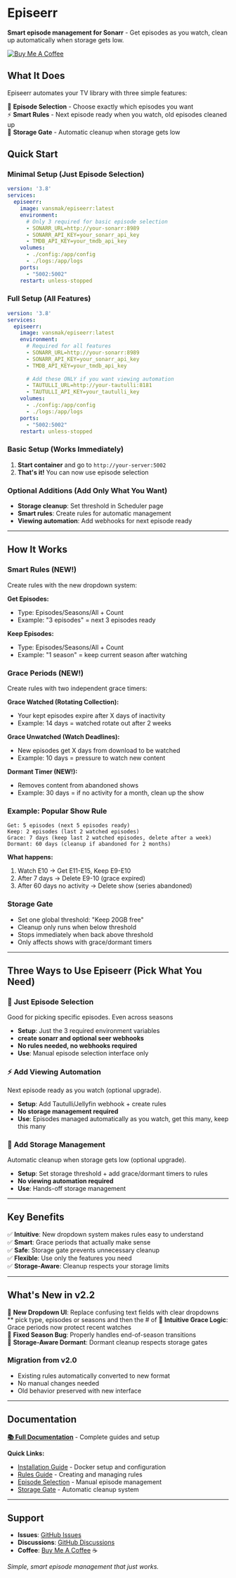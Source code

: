 # Episeerr

**Smart episode management for Sonarr** - Get episodes as you watch, clean up automatically when storage gets low.

[![Buy Me A Coffee](https://www.buymeacoffee.com/assets/img/custom_images/orange_img.png)](https://buymeacoffee.com/vansmak)

## What It Does

Episeerr automates your TV library with three simple features:

🎯 **Episode Selection** - Choose exactly which episodes you want  
⚡ **Smart Rules** - Next episode ready when you watch, old episodes cleaned up  
💾 **Storage Gate** - Automatic cleanup when storage gets low

## Quick Start

### Minimal Setup (Just Episode Selection)
```yaml
version: '3.8'
services:
  episeerr:
    image: vansmak/episeerr:latest
    environment:
      # Only 3 required for basic episode selection
      - SONARR_URL=http://your-sonarr:8989
      - SONARR_API_KEY=your_sonarr_api_key
      - TMDB_API_KEY=your_tmdb_api_key
    volumes:
      - ./config:/app/config
      - ./logs:/app/logs
    ports:
      - "5002:5002"
    restart: unless-stopped
```

### Full Setup (All Features)
```yaml
version: '3.8'
services:
  episeerr:
    image: vansmak/episeerr:latest
    environment:
      # Required for all features
      - SONARR_URL=http://your-sonarr:8989
      - SONARR_API_KEY=your_sonarr_api_key
      - TMDB_API_KEY=your_tmdb_api_key
      
      # Add these ONLY if you want viewing automation
      - TAUTULLI_URL=http://your-tautulli:8181
      - TAUTULLI_API_KEY=your_tautulli_key
    volumes:
      - ./config:/app/config
      - ./logs:/app/logs
    ports:
      - "5002:5002"
    restart: unless-stopped
```

### Basic Setup (Works Immediately)
1. **Start container** and go to `http://your-server:5002`
2. **That's it!** You can now use episode selection

### Optional Additions (Add Only What You Want)
- **Storage cleanup**: Set threshold in Scheduler page
- **Smart rules**: Create rules for automatic management
- **Viewing automation**: Add webhooks for next episode ready

---

## How It Works

### Smart Rules (NEW!)
Create rules with the new dropdown system:

**Get Episodes:**
- Type: Episodes/Seasons/All + Count
- Example: "3 episodes" = next 3 episodes ready

**Keep Episodes:**  
- Type: Episodes/Seasons/All + Count
- Example: "1 season" = keep current season after watching

### Grace Periods (NEW!)
Create rules with two independent grace timers:

**Grace Watched (Rotating Collection):**  
- Your kept episodes expire after X days of inactivity
- Example: 14 days = watched rotate out after 2 weeks

**Grace Unwatched (Watch Deadlines):**
- New episodes get X days from download to be watched
- Example: 10 days = pressure to watch new content


**Dormant Timer (NEW!):**
- Removes content from abandoned shows 
- Example: 30 days = if no activity for a month, clean up the show

### Example: Popular Show Rule
```
Get: 5 episodes (next 5 episodes ready)
Keep: 2 episodes (last 2 watched episodes)
Grace: 7 days (keep last 2 watched episodes, delete after a week)
Dormant: 60 days (cleanup if abandoned for 2 months)
```

**What happens:**
1. Watch E10 → Get E11-E15, Keep E9-E10
2. After 7 days → Delete E9-10 (grace expired)
3. After 60 days no activity → Delete show (series abandoned)

### Storage Gate
- Set one global threshold: "Keep 20GB free"
- Cleanup only runs when below threshold
- Stops immediately when back above threshold
- Only affects shows with grace/dormant timers

---

## Three Ways to Use Episeerr (Pick What You Need)

### 🎯 **Just Episode Selection**
Good for picking specific episodes. Even across seasons
- **Setup**: Just the 3 required environment variables
- **create sonarr and optional seer webhooks**
- **No rules needed, no webhooks required**
- **Use**: Manual episode selection interface only

### ⚡ **Add Viewing Automation**
Next episode ready as you watch (optional upgrade).
- **Setup**: Add Tautulli/Jellyfin webhook + create rules  
- **No storage management required**
- **Use**: Episodes managed automatically as you watch, get this many, keep this many

### 💾 **Add Storage Management**  
Automatic cleanup when storage gets low (optional upgrade).
- **Setup**: Set storage threshold + add grace/dormant timers to rules
- **No viewing automation required**
- **Use**: Hands-off storage management

---

## Key Benefits

✅ **Intuitive**: New dropdown system makes rules easy to understand  
✅ **Smart**: Grace periods that actually make sense  
✅ **Safe**: Storage gate prevents unnecessary cleanup  
✅ **Flexible**: Use only the features you need  
✅ **Storage-Aware**: Cleanup respects your storage limits

---

## What's New in v2.2

🎯 **New Dropdown UI**: Replace confusing text fields with clear dropdowns  
   ** pick type, episodes or seasons and then the # of
🧠 **Intuitive Grace Logic**: Grace periods now protect recent watches  
🔧 **Fixed Season Bug**: Properly handles end-of-season transitions  
💾 **Storage-Aware Dormant**: Dormant cleanup respects storage gates

### Migration from v2.0
- Existing rules automatically converted to new format
- No manual changes needed
- Old behavior preserved with new interface

---

## Documentation

**[📚 Full Documentation](./docs/)** - Complete guides and setup

**Quick Links:**
- [Installation Guide](./docs/installation.md) - Docker setup and configuration
- [Rules Guide](./docs/rules-guide.md) - Creating and managing rules
- [Episode Selection](./docs/episode-selection.md) - Manual episode management
- [Storage Gate](./docs/global_storage_gate_guide.md) - Automatic cleanup system

---

## Support

- **Issues**: [GitHub Issues](https://github.com/Vansmak/episeerr/issues)
- **Discussions**: [GitHub Discussions](https://github.com/Vansmak/episeerr/discussions)
- **Coffee**: [Buy Me A Coffee](https://buymeacoffee.com/vansmak) ☕

*Simple, smart episode management that just works.*
